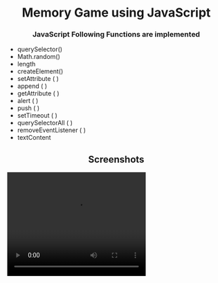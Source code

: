 <h1 align="center">Memory Game using JavaScript</h1>
<h3 align="center">JavaScript Following Functions are implemented</h3>

- querySelector()
- Math.random()
- length
- createElement() 
- setAttribute ( )
- append ( )
- getAttribute ( )
- alert ( )
- push ( )
- setTimeout ( )
- querySelectorAll ( )
- removeEventListener ( )
- textContent

<h2 align="Center">Screenshots</h2>
<video width="320" height="240" autoplay>
  <source src="https://user-images.githubusercontent.com/81869501/193868363-1490230b-adcc-4ed9-8534-058171bbdfd9.mp4" type="video/mp4" >
  <source src="https://user-images.githubusercontent.com/81869501/193868363-1490230b-adcc-4ed9-8534-058171bbdfd9.mp4" type="video/ogg">
  Your browser does not support the video tag.
</video>

